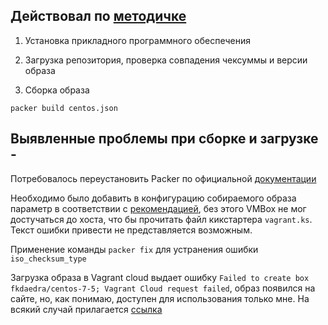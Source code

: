 ## Действовал по [методичке](https://github.com/dmitry-lyutenko/manual_kernel_update/blob/master/manual/manual.md)

1) Установка прикладного программного обеспечения

2) Загрузка репозитория, проверка совпадения чексуммы и версии образа

3) Сборка образа
```
packer build centos.json
```

## Выявленные проблемы при сборке и загрузке - 
Потребовалось переустановить Packer по официальной [документации](https://developer.hashicorp.com/packer/install?product_intent=packer)

 Необходимо было добавить в конфигурацию собираемого образа параметр в соответствии с [рекомендацией](https://github.com/hashicorp/packer-plugin-virtualbox/issues/104), без этого VMBox не мог достучаться до хоста, что бы прочитать файл кикстартера `vagrant.ks`. Текст ошибки привести не представляется возможным.

 Применение команды `packer fix` для устранения ошибки `iso_checksum_type`

 Загрузка образа в  Vagrant cloud выдает ошибку `Failed to create box fkdaedra/centos-7-5; Vagrant Cloud request failed`, образ появился на сайте, но, как понимаю, доступен для использования только мне. На всякий случай прилагается [ссылка](https://app.vagrantup.com/fkdaedra/boxes/centos-7.7.1908)


